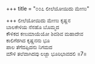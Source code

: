 +++
title = "೦೦೭ ಲೀಲೆಯೋಯಿದು ಮೇಣು"

+++
ಲೀಲೆಯೋಯಿದು ಮೇಣು ಕೃಷ್ಣನ  
ಬಾಲಕೇಳಿಯ ನೆನಹೊ ಬೊಮ್ಮದ  
ಕೌಳಿಕದ ಕಣುಮಾಯೆಯೋ ಶಿವಶಿವ ಮಹಾದೇವ   
ಕಾಲಿಗೆರಗಿದ ಕೃಷ್ಣನನು ಭೂ  
ಪಾಲ ತೆಗೆದಪ್ಪಿದನು ನಿಗಮದ  
ಮೌಳಿ ತಲೆವಾಗಿದವು ಲಜ್ಜಾ ಭೂರಿಭಾವದಲಿ       ॥7॥